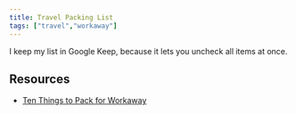 ```yaml
---
title: Travel Packing List
tags: ["travel","workaway"]
---
```


I keep my list in Google Keep, because it lets you uncheck all items at once.

## Resources

- [Ten Things to Pack for Workaway](https://www.workaway.info/en/stories/10-essential-things-pack-workaway-long-term-trip)